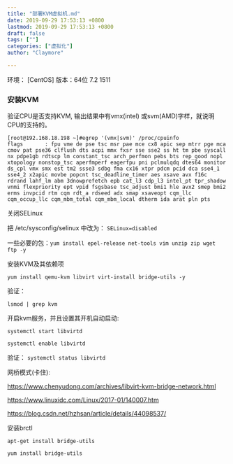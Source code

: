 ```yaml
---
title: "部署KVM虚拟机.md"
date: 2019-09-29 17:53:13 +0800
lastmod: 2019-09-29 17:53:13 +0800
draft: false
tags: [""]
categories: ["虚拟化"]
author: "Claymore"

---
```

环境： [CentOS] 版本：64位 7.2  1511 

### 安装KVM

验证CPU是否支持KVM, 输出结果中有vmx(intel) 或svm(AMD)字样，就说明CPU的支持的。

```shell
[root@192.168.18.198 ~]#egrep '(vmx|svm)' /proc/cpuinfo
flags		: fpu vme de pse tsc msr pae mce cx8 apic sep mtrr pge mca cmov pat pse36 clflush dts acpi mmx fxsr sse sse2 ss ht tm pbe syscall nx pdpe1gb rdtscp lm constant_tsc arch_perfmon pebs bts rep_good nopl xtopology nonstop_tsc aperfmperf eagerfpu pni pclmulqdq dtes64 monitor ds_cpl vmx smx est tm2 ssse3 sdbg fma cx16 xtpr pdcm pcid dca sse4_1 sse4_2 x2apic movbe popcnt tsc_deadline_timer aes xsave avx f16c rdrand lahf_lm abm 3dnowprefetch epb cat_l3 cdp_l3 intel_pt tpr_shadow vnmi flexpriority ept vpid fsgsbase tsc_adjust bmi1 hle avx2 smep bmi2 erms invpcid rtm cqm rdt_a rdseed adx smap xsaveopt cqm_llc cqm_occup_llc cqm_mbm_total cqm_mbm_local dtherm ida arat pln pts
```



关闭SELinux 

把 /etc/sysconfig/selinux 中改为： `SELinux=disabled `

一些必要的包：`yum install epel-release net-tools vim unzip zip wget ftp -y`



安装KVM及其依赖项

`yum install qemu-kvm libvirt virt-install bridge-utils -y`

验证：

`lsmod | grep kvm`

 开启kvm服务，并且设置其开机自动启动:

`systemctl start libvirtd`

`systemctl enable libvirtd`

验证： `systemctl status libvirtd`

网桥模式(卡住):

https://www.chenyudong.com/archives/libvirt-kvm-bridge-network.html

<https://www.linuxidc.com/Linux/2017-01/140007.htm>

<https://blog.csdn.net/hzhsan/article/details/44098537/>



安装brctl

`apt-get install bridge-utils`

`yum install bridge-utils`

